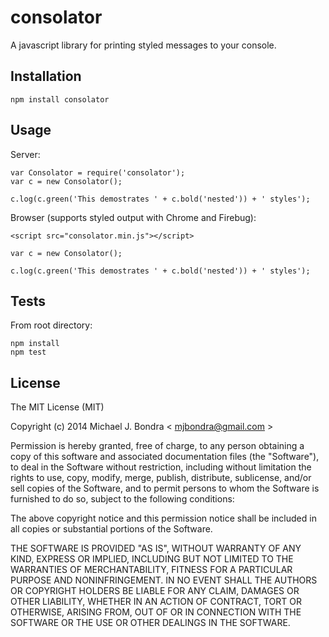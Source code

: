 # consolator

A javascript library for printing styled messages to your console.

## Installation

```
npm install consolator
```

## Usage

Server:

```
var Consolator = require('consolator');
var c = new Consolator();

c.log(c.green('This demostrates ' + c.bold('nested')) + ' styles');
```

Browser (supports styled output with Chrome and Firebug):

```<script src="consolator.min.js"></script>```

```
var c = new Consolator();

c.log(c.green('This demostrates ' + c.bold('nested')) + ' styles');
```



## Tests

From root directory:

```
npm install
npm test
```

## License

The MIT License (MIT)

Copyright (c) 2014 Michael J. Bondra < [mjbondra@gmail.com](mailto:mjbondra@gmail.com) >

Permission is hereby granted, free of charge, to any person obtaining a copy
of this software and associated documentation files (the "Software"), to deal
in the Software without restriction, including without limitation the rights
to use, copy, modify, merge, publish, distribute, sublicense, and/or sell
copies of the Software, and to permit persons to whom the Software is
furnished to do so, subject to the following conditions:

The above copyright notice and this permission notice shall be included in
all copies or substantial portions of the Software.

THE SOFTWARE IS PROVIDED "AS IS", WITHOUT WARRANTY OF ANY KIND, EXPRESS OR
IMPLIED, INCLUDING BUT NOT LIMITED TO THE WARRANTIES OF MERCHANTABILITY,
FITNESS FOR A PARTICULAR PURPOSE AND NONINFRINGEMENT. IN NO EVENT SHALL THE
AUTHORS OR COPYRIGHT HOLDERS BE LIABLE FOR ANY CLAIM, DAMAGES OR OTHER
LIABILITY, WHETHER IN AN ACTION OF CONTRACT, TORT OR OTHERWISE, ARISING FROM,
OUT OF OR IN CONNECTION WITH THE SOFTWARE OR THE USE OR OTHER DEALINGS IN
THE SOFTWARE.

